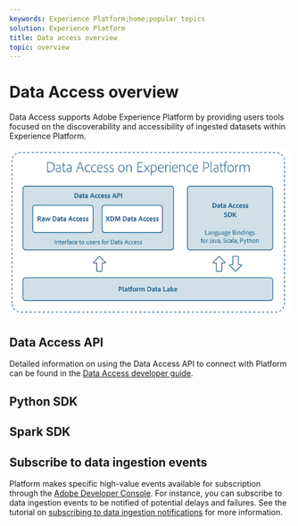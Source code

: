 ```yaml
---
keywords: Experience Platform;home;popular topics
solution: Experience Platform
title: Data access overview
topic: overview
---
```


# Data Access overview

Data Access supports Adobe Experience Platform by providing users tools focused on the discoverability and accessibility of ingested datasets within Experience Platform.

![Data Access on Experience Platform](images/Data_Access_Experience_Platform.png)

## Data Access API

Detailed information on using the Data Access API to connect with Platform can be found in the [Data Access developer guide](api.md).

## Python SDK

## Spark SDK

## Subscribe to data ingestion events

Platform makes specific high-value events available for subscription through the [Adobe Developer Console](https://www.adobe.com/go/devs_console_ui). For instance, you can subscribe to data ingestion events to be notified of potential delays and failures. See the tutorial on [subscribing to data ingestion notifications](../ingestion/quality/subscribe-events.md) for more information.